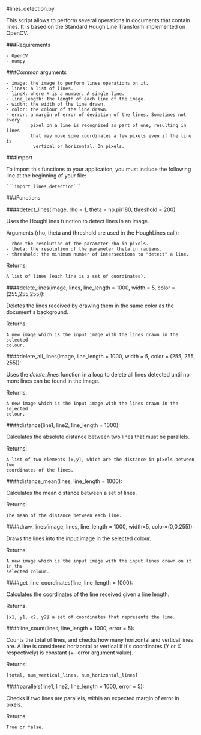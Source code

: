 #lines_detection.py

This script allows to perform several operations in documents that contain lines.
It is based on the Standard Hough Line Transform implemented on OpenCV.


###Requirements

    - OpenCV
    - numpy


###Common arguments

    - image: the image to perform lines operations on it.
    - lines: a list of lines.
    - lineX: where X is a number. A single line.
    - line_length: the length of each line of the image.
    - width: the width of the line drawn.
    - color: the colour of the line drawn.
    - error: a margin of error of deviation of the lines. Sometimes not every
             pixel on a line is recognized as part of one, resulting in lines
             that may move some coordinates a few pixels even if the line is
              vertical or horizontal. On pixels.
         
           
###Import
              
To import this functions to your application, you must include the following line
at the beginning of your file:

    ```import lines_detection```

              
###Functions

####detect_lines(image, rho = 1, theta = np.pi/180, threshold = 200)

Uses the HoughLines function to detect lines in an image.

Arguments (rho, theta and threshold are used in the HoughLines call):

    - rho: the resolution of the parameter rho in pixels.
    - theta: the resolution of the parameter theta in radians.
    - threshold: the minimum number of intersections to "detect" a line.
    
Returns:
    
    A list of lines (each line is a set of coordinates).


####delete_lines(image, lines, line_length = 1000, width = 5, color = (255,255,255)):

Deletes the lines received by drawing them in the same color as the document's
background.
    
Returns:
    
    A new image which is the input image with the lines drawn in the selected 
    colour.

    
####delete_all_lines(image, line_length = 1000, width = 5, color = (255, 255, 255)):

Uses the *delete_lines* function in a loop to delete all lines detected until no
more lines can be found in the image. 

Returns:
    
    A new image which is the input image with the lines drawn in the selected 
    colour.


####distance(line1, line2, line_length = 1000):

Calculates the absolute distance between two lines that must be parallels.

Returns:
    
    A list of two elements [x,y], which are the distance in pixels between two
    coordinates of the lines.

    
####distance_mean(lines, line_length = 1000):

Calculates the mean distance between a set of lines.

Returns:

    The mean of the distance between each line.


####draw_lines(image, lines, line_length = 1000, width=5, color=(0,0,255)):

Draws the lines into the input image in the selected colour.
    
Returns:

    A new image which is the input image with the input lines drawn on it in the
    selected colour.
    

####get_line_coordinates(line, line_length = 1000):

Calculates the coordinates of the line received given a line length.
    
Returns:

    [x1, y1, x2, y2] a set of coordinates that represents the line.
   
    
####line_count(lines, line_length = 1000, error = 5):

Counts the total of lines, and checks how many horizontal and vertical lines are.
A line is considered horizontal or vertical if it's coordinates (Y or X 
respectively) is constant (+- error argument value).
    
Returns:

    [total, num_vertical_lines, num_horizontal_lines]


####parallels(line1, line2, line_length = 1000, error = 5):

Checks if two lines are parallels, within an expected margin of error in pixels.

Returns:

    True or false.